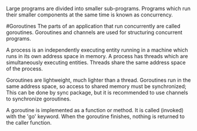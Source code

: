 Large programs are divided into smaller sub-programs. Programs which run their smaller components at the same time is known as concurrency.

#Goroutines
The parts of an application that run concurrently are called goroutines. Goroutines and channels are used for structuring concurrent programs.

A process is an independently executing entity running in a machine which runs in its own address space in memory. A process has threads which are simultaneously executing entities. Threads share the same address space of the process.

Goroutines are lightweight, much lighter than a thread. Goroutines run in the same address space, so access to shared memory must be synchronized; This can be done by sync package, but it is recommended to use channels to synchronize goroutines.

A goroutine is implemented as a function or method. It is called (invoked) with the 'go' keyword. When the goroutine finishes, nothing is returned to the caller function.